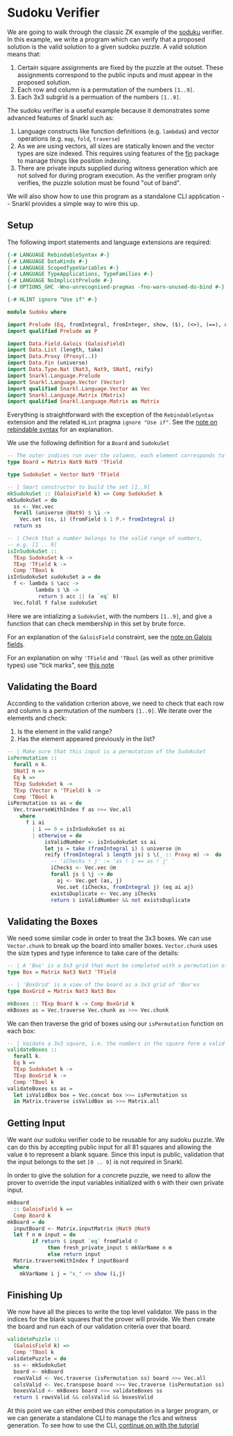 # Sudoku Verifier

We are going to walk through the classic ZK example of the [soduku](https://en.wikipedia.org/wiki/Sudoku) verifier. In this example, we write a program which can verify that a proposed solution is the valid solution to a given sudoku puzzle. A valid solution means that:

1. Certain square assignments are fixed by the puzzle at the outset. These assignments correspond to the public inputs and must appear in the proposed solution.
2. Each row and column is a permutation of the numbers `[1..9]`.
3. Each 3x3 subgrid is a permuation of the numbers `[1..9]`.

The sudoku verifier is a useful example because it demonstrates some advanced features of Snarkl such as:

1. Language constructs like function definitions (e.g. `lambda`s) and vector operations (e.g. `map`, `fold`, `traverse`)
2. As we are using vectors, all sizes are statically known and the vector types are size indexed. This requires using features of the [fin](https://hackage.haskell.org/package/fin-0.3) package to manage things like position indexing.
3. There are private inputs supplied during witness generation which are not solved for during program execution. As the verifier program only verifies, the puzzle solution must be found "out of band".

We will also show how to use this program as a standalone CLI application -- Snarkl provides a simple way to wire this up.

## Setup

The following import statements and language extensions are required:


```haskell
{-# LANGUAGE RebindableSyntax #-}
{-# LANGUAGE DataKinds #-}
{-# LANGUAGE ScopedTypeVariables #-}
{-# LANGUAGE TypeApplications, TypeFamilies #-}
{-# LANGUAGE NoImplicitPrelude #-}
{-# OPTIONS_GHC -Wno-unrecognised-pragmas -fno-warn-unused-do-bind #-}

{-# HLINT ignore "Use if" #-}

module Sudoku where

import Prelude (Eq, fromIntegral, fromInteger, show, ($), (<>), (==), otherwise)
import qualified Prelude as P

import Data.Field.Galois (GaloisField)
import Data.List (length, take)
import Data.Proxy (Proxy(..))
import Data.Fin (universe)
import Data.Type.Nat (Nat3, Nat9, SNatI, reify)
import Snarkl.Language.Prelude
import Snarkl.Language.Vector (Vector)
import qualified Snarkl.Language.Vector as Vec
import Snarkl.Language.Matrix (Matrix)
import qualified Snarkl.Language.Matrix as Matrix
```

Everything is straightforward with the exception of the `RebindableSyntax` extension and the related `HLint` pragma `ignore "Use if"`. See the [note on rebindable syntax](../README.md#rebindablesyntax-extension-etc) for an explanation.

We use the following definition for a `Board` and `SudokuSet` 

```haskell
-- The outer indices run over the columns, each element corresponds to a row.
type Board = Matrix Nat9 Nat9 'TField

type SudokuSet = Vector Nat9 'TField

-- | Smart constructor to build the set [1..9]
mkSudokuSet :: (GaloisField k) => Comp SudokuSet k
mkSudokuSet = do
  ss <- Vec.vec
  forall (universe @Nat9) $ \i ->
    Vec.set (ss, i) (fromField $ 1 P.+ fromIntegral i)
  return ss

-- | Check that a number belongs to the valid range of numbers,
-- e.g. [1 .. 9]
isInSudokuSet ::
  TExp SudokuSet k ->
  TExp 'TField k ->
  Comp 'TBool k
isInSudokuSet sudokuSet a = do 
  f <- lambda $ \acc ->
         lambda $ \b -> 
          return $ acc || (a `eq` b)
  Vec.foldl f false sudokuSet
```

Here we are intializing a `SudokuSet`, with the numbers `[1..9]`, and give a function that can check membership in this set by brute force.

For an explanation of the `GaloisField` constraint, see the [note on Galois fields](../README.md#galois-fields).

For an explanation on why `'TField` and `'TBool` (as well as other primitive types) use "tick marks", see [this note](../README.md/#types-with-tick-marks)


## Validating the Board

According to the validation criterion above, we need to check that each row and column is 
a permutation of the numbers `[1..9]`. We iterate over the elements and check:
1. Is the element in the valid range?
2. Has the element appeared previously in the list?

```haskell
-- | Make sure that this input is a permutation of the SudokuSet
isPermutation ::
  forall n k.
  SNatI n => 
  Eq k =>
  TExp SudokuSet k ->
  TExp (Vector n 'TField) k ->
  Comp 'TBool k
isPermutation ss as = do
  Vec.traverseWithIndex f as >>= Vec.all
    where
      f i ai 
        | i == 0 = isInSudokuSet ss ai
        | otherwise = do 
            isValidNumber <- isInSudokuSet ss ai
            let js = take (fromIntegral i) $ universe @n
            reify (fromIntegral $ length js) $ \(_ :: Proxy m) ->  do 
              -- 'iChecks ! j' := 'as ! i == as ! j' `
              iChecks <- Vec.vec @m
              forall js $ \j -> do
                aj <- Vec.get (as, j)
                Vec.set (iChecks, fromIntegral j) (eq ai aj)
              existsDuplicate <- Vec.any iChecks
              return $ isValidNumber && not existsDuplicate
```

## Validating the Boxes

We need some similar code in order to treat the 3x3 boxes. We can use `Vector.chunk` to break up the board into smaller boxes. `Vector.chunk` uses the size types and type inference to take care of the details:

```haskell
-- | A 'Box' is a 3x3 grid that must be completed with a permutation of [1..9]
type Box = Matrix Nat3 Nat3 'TField

-- | 'BoxGrid' is a view of the board as a 3x3 grid of 'Box'es
type BoxGrid = Matrix Nat3 Nat3 Box

mkBoxes :: TExp Board k -> Comp BoxGrid k
mkBoxes as = Vec.traverse Vec.chunk as >>= Vec.chunk
```

We can then traverse the grid of boxes using our `isPermutation` function on each box:

```haskell
-- | Vaidate a 3x3 square, i.e. the numbers in the square form a valid set.
validateBoxes ::
  forall k. 
  Eq k =>
  TExp SudokuSet k ->
  TExp BoxGrid k ->
  Comp 'TBool k
validateBoxes ss as = 
  let isValidBox box = Vec.concat box >>= isPermutation ss
  in Matrix.traverse isValidBox as >>= Matrix.all
```


## Getting Input

We want our sudoku verifier code to be reusable for any sudoku puzzle. We can do this by accepting public input for all 81 squares and allowing the value `0` to represent a blank square. Since this input is public, validation that the input belongs to the set `[0 .. 9]` is not required in Snarkl.

In order to give the solution for a concrete puzzle, we need to allow the prover to override the input variables initialized with `0` with their own private input.


```haskell
mkBoard
  :: GaloisField k =>
  Comp Board k
mkBoard = do
  inputBoard <- Matrix.inputMatrix @Nat9 @Nat9
  let f n m input = do
        if return $ input `eq` fromField 0
             then fresh_private_input $ mkVarName n m
             else return input
  Matrix.traverseWithIndex f inputBoard
  where
    mkVarName i j = "x_" <> show (i,j)
```


## Finishing Up

We now have all the pieces to write the top level validator. We pass in the indices for the blank squares that the prover will provide. We then create the board and run each of our validation criteria over that board.

```haskell
validatePuzzle ::
  (GaloisField k) =>
  Comp 'TBool k
validatePuzzle = do
  ss <- mkSudokuSet
  board <- mkBoard
  rowsValid <- Vec.traverse (isPermutation ss) board >>= Vec.all
  colsValid <- Vec.transpose board >>= Vec.traverse (isPermutation ss) >>= Vec.all
  boxesValid <- mkBoxes board >>= validateBoxes ss
  return $ rowsValid && colsValid && boxesValid
```

At this point we can either embed this computation in a larger program, or we can generate a standalone CLI to manage the r1cs and witness generation. To see how to use the CLI, [continue on with the tutorial](./Main.md)